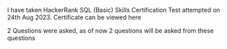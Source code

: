 I have taken HackerRank SQL (Basic) Skills Certification Test attempted on 24th Aug 2023. Certificate can be viewed here

2 Questions were asked, as of now 2 questions will be asked from these questions
